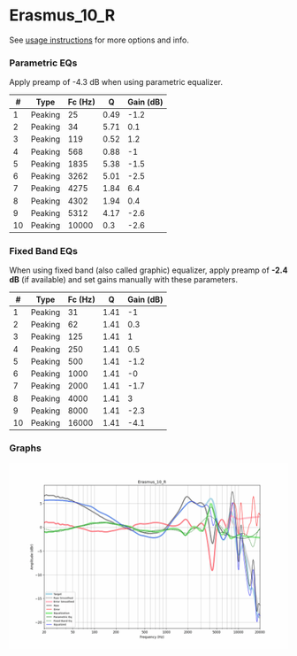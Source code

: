 # Erasmus_10_R
See [usage instructions](https://github.com/jaakkopasanen/AutoEq#usage) for more options and info.

### Parametric EQs
Apply preamp of -4.3 dB when using parametric equalizer.

|   # | Type    |   Fc (Hz) |    Q |   Gain (dB) |
|-----|---------|-----------|------|-------------|
|   1 | Peaking |        25 | 0.49 |        -1.2 |
|   2 | Peaking |        34 | 5.71 |         0.1 |
|   3 | Peaking |       119 | 0.52 |         1.2 |
|   4 | Peaking |       568 | 0.88 |        -1   |
|   5 | Peaking |      1835 | 5.38 |        -1.5 |
|   6 | Peaking |      3262 | 5.01 |        -2.5 |
|   7 | Peaking |      4275 | 1.84 |         6.4 |
|   8 | Peaking |      4302 | 1.94 |         0.4 |
|   9 | Peaking |      5312 | 4.17 |        -2.6 |
|  10 | Peaking |     10000 | 0.3  |        -2.6 |

### Fixed Band EQs
When using fixed band (also called graphic) equalizer, apply preamp of **-2.4 dB** (if available) and set gains manually with these parameters.

|   # | Type    |   Fc (Hz) |    Q |   Gain (dB) |
|-----|---------|-----------|------|-------------|
|   1 | Peaking |        31 | 1.41 |        -1   |
|   2 | Peaking |        62 | 1.41 |         0.3 |
|   3 | Peaking |       125 | 1.41 |         1   |
|   4 | Peaking |       250 | 1.41 |         0.5 |
|   5 | Peaking |       500 | 1.41 |        -1.2 |
|   6 | Peaking |      1000 | 1.41 |        -0   |
|   7 | Peaking |      2000 | 1.41 |        -1.7 |
|   8 | Peaking |      4000 | 1.41 |         3   |
|   9 | Peaking |      8000 | 1.41 |        -2.3 |
|  10 | Peaking |     16000 | 1.41 |        -4.1 |

### Graphs
![](./Erasmus_10_R.png)
